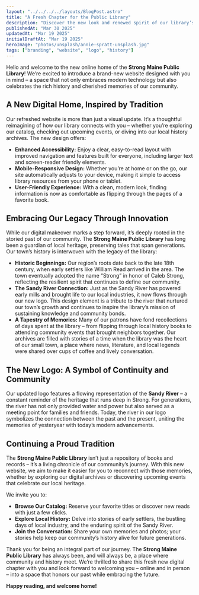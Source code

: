 ```yaml
---
layout: "../../../../layouts/BlogPost.astro"
title: "A Fresh Chapter for the Public Library"
description: "Discover the new look and renewed spirit of our library’s online home."
publishedAt: "Mar 30 2025"
updatedAt: "Mar 19 2025"
initialDraftAt: "Mar 19 2025"
heroImage: "photos/unsplash/annie-spratt-unsplash.jpg"
tags: ["branding", "website", "logo", "history"]
---
```


Hello and welcome to the new online home of the **Strong Maine Public Library**! We’re excited to introduce a brand-new website designed with you in mind – a space that not only embraces modern technology but also celebrates the rich history and cherished memories of our community.

## A New Digital Home, Inspired by Tradition

Our refreshed website is more than just a visual update. It’s a thoughtful reimagining of how our library connects with you – whether you’re exploring our catalog, checking out upcoming events, or diving into our local history archives. The new design offers:

- **Enhanced Accessibility:** Enjoy a clear, easy-to-read layout with improved navigation and features built for everyone, including larger text and screen-reader friendly elements.
- **Mobile-Responsive Design:** Whether you’re at home or on the go, our site automatically adjusts to your device, making it simple to access library resources from your phone or tablet.
- **User-Friendly Experience:** With a clean, modern look, finding information is now as comfortable as flipping through the pages of a favorite book.

## Embracing Our Legacy Through Innovation

While our digital makeover marks a step forward, it’s deeply rooted in the storied past of our community. The **Strong Maine Public Library** has long been a guardian of local heritage, preserving tales that span generations. Our town’s history is interwoven with the legacy of the library:

- **Historic Beginnings:** Our region’s roots date back to the late 18th century, when early settlers like William Read arrived in the area. The town eventually adopted the name “Strong” in honor of Caleb Strong, reflecting the resilient spirit that continues to define our community.
- **The Sandy River Connection:** Just as the Sandy River has powered early mills and brought life to our local industries, it now flows through our new logo. This design element is a tribute to the river that nurtured our town’s growth and continues to inspire the library’s mission of sustaining knowledge and community bonds.
- **A Tapestry of Memories:** Many of our patrons have fond recollections of days spent at the library – from flipping through local history books to attending community events that brought neighbors together. Our archives are filled with stories of a time when the library was the heart of our small town, a place where news, literature, and local legends were shared over cups of coffee and lively conversation.

## The New Logo: A Symbol of Continuity and Community

Our updated logo features a flowing representation of the **Sandy River** – a constant reminder of the heritage that runs deep in Strong. For generations, the river has not only provided water and power but also served as a meeting point for families and friends. Today, the river in our logo symbolizes the connection between the past and the present, uniting the memories of yesteryear with today’s modern advancements.

## Continuing a Proud Tradition

The **Strong Maine Public Library** isn’t just a repository of books and records – it’s a living chronicle of our community’s journey. With this new website, we aim to make it easier for you to reconnect with those memories, whether by exploring our digital archives or discovering upcoming events that celebrate our local heritage.

We invite you to:
- **Browse Our Catalog:** Reserve your favorite titles or discover new reads with just a few clicks.
- **Explore Local History:** Delve into stories of early settlers, the bustling days of local industry, and the enduring spirit of the Sandy River.
- **Join the Conversation:** Share your own memories and photos; your stories help keep our community’s history alive for future generations.

Thank you for being an integral part of our journey. The **Strong Maine Public Library** has always been, and will always be, a place where community and history meet. We’re thrilled to share this fresh new digital chapter with you and look forward to welcoming you – online and in person – into a space that honors our past while embracing the future.

**Happy reading, and welcome home!**
